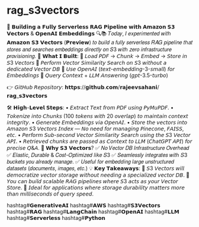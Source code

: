 # rag_s3vectors
🚀 𝗕𝘂𝗶𝗹𝗱𝗶𝗻𝗴 𝗮 𝗙𝘂𝗹𝗹𝘆 𝗦𝗲𝗿𝘃𝗲𝗿𝗹𝗲𝘀𝘀 𝗥𝗔𝗚 𝗣𝗶𝗽𝗲𝗹𝗶𝗻𝗲 𝘄𝗶𝘁𝗵 𝗔𝗺𝗮𝘇𝗼𝗻 𝗦𝟯 𝗩𝗲𝗰𝘁𝗼𝗿𝘀 & 𝗢𝗽𝗲𝗻𝗔𝗜 𝗘𝗺𝗯𝗲𝗱𝗱𝗶𝗻𝗴𝘀 🔍📚
𝑇𝑜𝑑𝑎𝑦, 𝐼 𝑒𝑥𝑝𝑒𝑟𝑖𝑚𝑒𝑛𝑡𝑒𝑑 𝑤𝑖𝑡ℎ 𝗔𝗺𝗮𝘇𝗼𝗻 𝗦𝟯 𝗩𝗲𝗰𝘁𝗼𝗿𝘀 (𝗣𝗿𝗲𝘃𝗶𝗲𝘄) 𝑡𝑜 𝑏𝑢𝑖𝑙𝑑 𝑎 𝑓𝑢𝑙𝑙𝑦 𝑠𝑒𝑟𝑣𝑒𝑟𝑙𝑒𝑠𝑠 𝑅𝐴𝐺 𝑝𝑖𝑝𝑒𝑙𝑖𝑛𝑒 𝑡ℎ𝑎𝑡 𝑠𝑡𝑜𝑟𝑒𝑠 𝑎𝑛𝑑 𝑠𝑒𝑎𝑟𝑐ℎ𝑒𝑠 𝑒𝑚𝑏𝑒𝑑𝑑𝑖𝑛𝑔𝑠 𝑑𝑖𝑟𝑒𝑐𝑡𝑙𝑦 𝑜𝑛 𝑆3 𝑤𝑖𝑡ℎ 𝑧𝑒𝑟𝑜 𝑖𝑛𝑓𝑟𝑎𝑠𝑡𝑟𝑢𝑐𝑡𝑢𝑟𝑒 𝑝𝑟𝑜𝑣𝑖𝑠𝑖𝑜𝑛𝑖𝑛𝑔.
🔑 𝗪𝗵𝗮𝘁 𝗜 𝗕𝘂𝗶𝗹𝘁:
🔹 𝘓𝘰𝘢𝘥 𝘗𝘋𝘍 → 𝘊𝘩𝘶𝘯𝘬 → 𝘌𝘮𝘣𝘦𝘥 → 𝘚𝘵𝘰𝘳𝘦 𝘪𝘯 𝘚3 𝘝𝘦𝘤𝘵𝘰𝘳𝘴
🔹 𝘗𝘦𝘳𝘧𝘰𝘳𝘮 𝘝𝘦𝘤𝘵𝘰𝘳 𝘚𝘪𝘮𝘪𝘭𝘢𝘳𝘪𝘵𝘺 𝘚𝘦𝘢𝘳𝘤𝘩 𝘰𝘯 𝘚3 𝘸𝘪𝘵𝘩𝘰𝘶𝘵 𝘢 𝘥𝘦𝘥𝘪𝘤𝘢𝘵𝘦𝘥 𝘝𝘦𝘤𝘵𝘰𝘳 𝘋𝘉
🔹 𝘜𝘴𝘦 𝘖𝘱𝘦𝘯𝘈𝘐 (𝘵𝘦𝘹𝘵-𝘦𝘮𝘣𝘦𝘥𝘥𝘪𝘯𝘨-3-𝘴𝘮𝘢𝘭𝘭) 𝘧𝘰𝘳 𝘌𝘮𝘣𝘦𝘥𝘥𝘪𝘯𝘨𝘴
🔹 𝘘𝘶𝘦𝘳𝘺 𝘊𝘰𝘯𝘵𝘦𝘹𝘵 + 𝘓𝘓𝘔 𝘈𝘯𝘴𝘸𝘦𝘳𝘪𝘯𝘨 (𝘨𝘱𝘵-3.5-𝘵𝘶𝘳𝘣𝘰)

👉 𝘎𝘪𝘵𝘏𝘶𝘣 𝘙𝘦𝘱𝘰𝘴𝘪𝘵𝘰𝘳𝘺: 𝗵𝘁𝘁𝗽𝘀://𝗴𝗶𝘁𝗵𝘂𝗯.𝗰𝗼𝗺/𝗿𝗮𝗷𝗲𝗲𝘃𝘀𝗮𝗵𝗮𝗻𝗶/𝗿𝗮𝗴_𝘀𝟯𝘃𝗲𝗰𝘁𝗼𝗿𝘀

🛠️ 𝗛𝗶𝗴𝗵-𝗟𝗲𝘃𝗲𝗹 𝗦𝘁𝗲𝗽𝘀:
 • 𝘌𝘹𝘵𝘳𝘢𝘤𝘵 𝘛𝘦𝘹𝘵 𝘧𝘳𝘰𝘮 𝘗𝘋𝘍 𝘶𝘴𝘪𝘯𝘨 𝘗𝘺𝘔𝘶𝘗𝘋𝘍.
 • 𝘛𝘰𝘬𝘦𝘯𝘪𝘻𝘦 𝘪𝘯𝘵𝘰 𝘊𝘩𝘶𝘯𝘬𝘴 (100 𝘵𝘰𝘬𝘦𝘯𝘴 𝘸𝘪𝘵𝘩 20 𝘰𝘷𝘦𝘳𝘭𝘢𝘱) 𝘵𝘰 𝘮𝘢𝘪𝘯𝘵𝘢𝘪𝘯 𝘤𝘰𝘯𝘵𝘦𝘹𝘵 𝘪𝘯𝘵𝘦𝘨𝘳𝘪𝘵𝘺.
 • 𝘎𝘦𝘯𝘦𝘳𝘢𝘵𝘦 𝘌𝘮𝘣𝘦𝘥𝘥𝘪𝘯𝘨𝘴 𝘷𝘪𝘢 𝘖𝘱𝘦𝘯𝘈𝘐.
 • 𝘚𝘵𝘰𝘳𝘦 𝘵𝘩𝘦 𝘷𝘦𝘤𝘵𝘰𝘳𝘴 𝘪𝘯𝘵𝘰 𝘈𝘮𝘢𝘻𝘰𝘯 𝘚3 𝘝𝘦𝘤𝘵𝘰𝘳𝘴 𝘐𝘯𝘥𝘦𝘹 — 𝘕𝘰 𝘯𝘦𝘦𝘥 𝘧𝘰𝘳 𝘮𝘢𝘯𝘢𝘨𝘪𝘯𝘨 𝘗𝘪𝘯𝘦𝘤𝘰𝘯𝘦, 𝘍𝘈𝘐𝘚𝘚, 𝘦𝘵𝘤.
 • 𝘗𝘦𝘳𝘧𝘰𝘳𝘮 𝘚𝘶𝘣-𝘴𝘦𝘤𝘰𝘯𝘥 𝘝𝘦𝘤𝘵𝘰𝘳 𝘚𝘪𝘮𝘪𝘭𝘢𝘳𝘪𝘵𝘺 𝘚𝘦𝘢𝘳𝘤𝘩 𝘶𝘴𝘪𝘯𝘨 𝘵𝘩𝘦 𝘚3 𝘝𝘦𝘤𝘵𝘰𝘳 𝘈𝘗𝘐.
 • 𝘙𝘦𝘵𝘳𝘪𝘦𝘷𝘦𝘥 𝘤𝘩𝘶𝘯𝘬𝘴 𝘢𝘳𝘦 𝘱𝘢𝘴𝘴𝘦𝘥 𝘢𝘴 𝘊𝘰𝘯𝘵𝘦𝘹𝘵 𝘵𝘰 𝘓𝘓𝘔 (𝘊𝘩𝘢𝘵𝘎𝘗𝘛 𝘈𝘗𝘐) 𝘧𝘰𝘳 𝘱𝘳𝘦𝘤𝘪𝘴𝘦 𝘘&𝘈.
🧠 𝗪𝗵𝘆 𝗦𝟯 𝗩𝗲𝗰𝘁𝗼𝗿𝘀?
✅ 𝑁𝑜 𝑉𝑒𝑐𝑡𝑜𝑟 𝐷𝐵 𝐼𝑛𝑓𝑟𝑎𝑠𝑡𝑟𝑢𝑐𝑡𝑢𝑟𝑒 𝑂𝑣𝑒𝑟ℎ𝑒𝑎𝑑
✅ 𝐸𝑙𝑎𝑠𝑡𝑖𝑐, 𝐷𝑢𝑟𝑎𝑏𝑙𝑒 & 𝐶𝑜𝑠𝑡-𝑂𝑝𝑡𝑖𝑚𝑖𝑧𝑒𝑑 𝑙𝑖𝑘𝑒 𝑆3
✅ 𝑆𝑒𝑎𝑚𝑙𝑒𝑠𝑠𝑙𝑦 𝑖𝑛𝑡𝑒𝑔𝑟𝑎𝑡𝑒𝑠 𝑤𝑖𝑡ℎ 𝑆3 𝑏𝑢𝑐𝑘𝑒𝑡𝑠 𝑦𝑜𝑢 𝑎𝑙𝑟𝑒𝑎𝑑𝑦 𝑚𝑎𝑛𝑎𝑔𝑒.
✅ 𝑈𝑠𝑒𝑓𝑢𝑙 𝑓𝑜𝑟 𝑒𝑚𝑏𝑒𝑑𝑑𝑖𝑛𝑔 𝑙𝑎𝑟𝑔𝑒 𝑢𝑛𝑠𝑡𝑟𝑢𝑐𝑡𝑢𝑟𝑒𝑑 𝑑𝑎𝑡𝑎𝑠𝑒𝑡𝑠 (𝑑𝑜𝑐𝑢𝑚𝑒𝑛𝑡𝑠, 𝑖𝑚𝑎𝑔𝑒𝑠, 𝑒𝑡𝑐.)
💡 𝗞𝗲𝘆 𝗧𝗮𝗸𝗲𝗮𝘄𝗮𝘆𝘀:
🔸 𝘚3 𝘝𝘦𝘤𝘵𝘰𝘳𝘴 𝘸𝘪𝘭𝘭 𝘥𝘦𝘮𝘰𝘤𝘳𝘢𝘵𝘪𝘻𝘦 𝘷𝘦𝘤𝘵𝘰𝘳 𝘴𝘵𝘰𝘳𝘢𝘨𝘦 𝘸𝘪𝘵𝘩𝘰𝘶𝘵 𝘯𝘦𝘦𝘥𝘪𝘯𝘨 𝘢 𝘴𝘱𝘦𝘤𝘪𝘢𝘭𝘪𝘻𝘦𝘥 𝘷𝘦𝘤𝘵𝘰𝘳 𝘋𝘉.
🔸 𝘠𝘰𝘶 𝘤𝘢𝘯 𝘣𝘶𝘪𝘭𝘥 𝘴𝘤𝘢𝘭𝘢𝘣𝘭𝘦 𝘙𝘈𝘎 𝘱𝘪𝘱𝘦𝘭𝘪𝘯𝘦𝘴 𝘸𝘩𝘦𝘳𝘦 𝘚3 𝘢𝘤𝘵𝘴 𝘢𝘴 𝘺𝘰𝘶𝘳 𝘝𝘦𝘤𝘵𝘰𝘳 𝘚𝘵𝘰𝘳𝘦.
🔸 𝘐𝘥𝘦𝘢𝘭 𝘧𝘰𝘳 𝘢𝘱𝘱𝘭𝘪𝘤𝘢𝘵𝘪𝘰𝘯𝘴 𝘸𝘩𝘦𝘳𝘦 𝘴𝘵𝘰𝘳𝘢𝘨𝘦 𝘥𝘶𝘳𝘢𝘣𝘪𝘭𝘪𝘵𝘺 𝘮𝘢𝘵𝘵𝘦𝘳𝘴 𝘮𝘰𝘳𝘦 𝘵𝘩𝘢𝘯 𝘮𝘪𝘭𝘭𝘪𝘴𝘦𝘤𝘰𝘯𝘥𝘴 𝘰𝘧 𝘲𝘶𝘦𝘳𝘺 𝘴𝘱𝘦𝘦𝘥.

hashtag#𝗚𝗲𝗻𝗲𝗿𝗮𝘁𝗶𝘃𝗲𝗔𝗜 hashtag#𝗔𝗪𝗦 hashtag#𝗦𝟯𝗩𝗲𝗰𝘁𝗼𝗿𝘀 hashtag#𝗥𝗔𝗚 hashtag#𝗟𝗮𝗻𝗴𝗖𝗵𝗮𝗶𝗻 hashtag#𝗢𝗽𝗲𝗻𝗔𝗜 hashtag#𝗟𝗟𝗠 hashtag#𝗦𝗲𝗿𝘃𝗲𝗿𝗹𝗲𝘀𝘀 hashtag#𝗣𝘆𝘁𝗵𝗼𝗻
